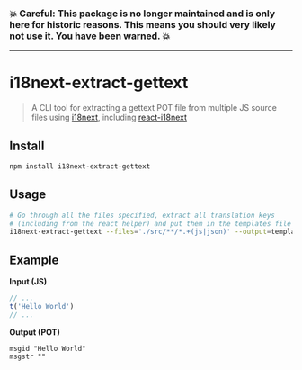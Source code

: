 ### :boom: Careful: This package is no longer maintained and is only here for historic reasons. This means you should very likely not use it. You have been warned. :boom:

---

# i18next-extract-gettext

> A CLI tool for extracting a gettext POT file from multiple JS source files using [i18next](http://i18next.com/), including [react-i18next](https://github.com/i18next/react-i18next)

## Install

```bash
npm install i18next-extract-gettext
```

## Usage

```bash
# Go through all the files specified, extract all translation keys 
# (including from the react helper) and put them in the templates file
i18next-extract-gettext --files='./src/**/*.+(js|json)' --output=templates.pot
```

## Example

**Input (JS)**

```js
// ...
t('Hello World')
// ...
```

**Output (POT)**

```
msgid "Hello World"
msgstr ""
```
